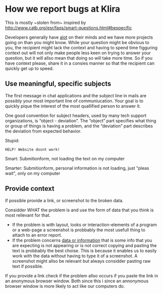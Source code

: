 # How we report bugs at Klira
This is mostly ~stolen from~ inspired by http://www.catb.org/esr/faqs/smart-questions.html#bespecific

Developers generally have [alot](http://hyperboleandahalf.blogspot.com/2010/04/alot-is-better-than-you-at-everything.html) 
on their minds and we have more projects going on than you might know. While your question might be obvious to you, the recipient
might lack the context and having to spend time figguring context out will not only make people less keen on trying to answer
your question, but it will allso mean that doing so will take more time. So if you have context please, share it in a consies
manner so that the recipient can quickly get up to speed.

## Use meaningful, specific subjects
The first message in chat applications and the subject line in mails are possibly your most important line of communiucation.
Your goal is to quickly pique the interest of the most quallified person to answer it.

One good convention for subject headers, used by many tech support organizations, is “object - deviation”.
The “object” part specifies what thing or group of things is having a problem,
and the “deviation” part describes the deviation from expected behavior.

Stupid:

    HELP! Website dosnt work!
Smart:
    Submitionform, not loading the text on my computer
    
Smarter:
    Submitionform, personal information is not loading, just "pleas wait", only on my computer

## Provide context
If possible provide a link, or screenshot to the broken data.

Considder WHAT the problem is and use the form of data that you think is most rellevant for that. 

 * If the problem is with layout, looks or interaction-elements of a program or a web-page a screenshot is probbably the most usefull thing to attach to an error report.
 * If the problem concerns [data or information](https://sv.wikipedia.org/wiki/Information) that is some info that you are expecting is not appearing or is not correct copying and pasting the text is probbably the best choise. This is because it enables us to easily work with the data without having to type it of a screenshot. A screenshot might allso be relevant but always considder pasting raw text if possible.

If you provide a link check if the problem allso occurs if you paste the link in an anonymous browser window. Both since this i since an annonymous browser window is more likely to act like our computers do.
